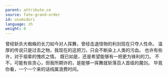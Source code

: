```yaml
---
parent: attribute.ce
source: fate-grand-order
id: usumidori
language: zh
weight: 0
---
```


曾经斩杀大蜘蛛的长刀如今对人挥舞，曾经击退怪物的利剑现在只夺人性命。
温厚的传说只是过去之物，我现在的这把刀，只会不断染上人类的污血。
也许有些许，对于祖辈的愧疚之情。
既已如是，还是希望能够有一把更为锋利的刀。
不不，可能有些贪心，但我所期许的，是能够一挥舞就斩落百人首级的魔剑。
毕竟你看，一个一个来的话纯属浪费时间。

